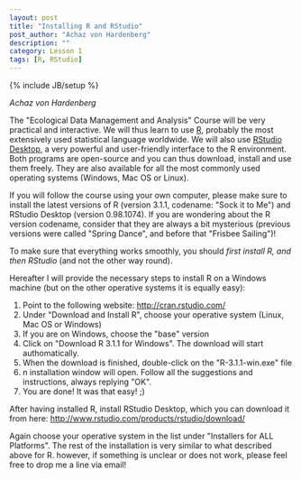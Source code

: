 ```yaml
---
layout: post
title: "Installing R and RStudio"
post_author: "Achaz von Hardenberg"
description: ""
category: Lesson 1
tags: [R, RStudio]
---
```

{% include JB/setup %}

*Achaz von Hardenberg*  

The "Ecological Data Management and Analysis" Course will be very practical and interactive. We will thus learn to use [R](http://www.r-project.org), probably the most extensively used statistical language worldwide.  We will also use [RStudio Desktop](http://www.rstudio.com), a very powerful and user-friendly interface to the R environment. Both programs are open-source and you can thus download, install and use them freely. They are also available for all the most commonly used operating systems (Windows, Mac OS or Linux). 
  
If you will follow the course using your own computer, please make sure to install the latest versions of R (version 3.1.1, codename: "Sock it to Me") and RStudio Desktop (version 0.98.1074). If you are wondering about the R version codename, consider that they are always a bit mysterious (previous versions were called "Spring Dance", and before that "Frisbee Sailing")!  

To make sure that everything works smoothly, you should *first install R, and then RStudio* (and not the other way round).

Hereafter I will provide the necessary steps to install R on a Windows machine (but on the other operative systems it is equally easy):

1. Point to the following website: <http://cran.rstudio.com/>
2. Under "Download and Install R", choose your operative system (Linux, Mac OS or Windows)
3. If you are on Windows, choose the "base" version
4. Click on "Download R 3.1.1 for Windows". The download will start authomatically. 
5. When the download is finished, double-click on the "R-3.1.1-win.exe" file   
6. n installation window will open. Follow all the suggestions and instructions, always replying "OK".
7. You are done! It was that easy! ;)

After having installed R, install RStudio Desktop, which you can download it from here: <http://www.rstudio.com/products/rstudio/download/>  

Again choose your operative system in the list under "Installers for ALL Platforms".
The rest of the installation is very similar to what described above for R. however, if something is unclear or does not work, please feel free to drop me a line via email!



